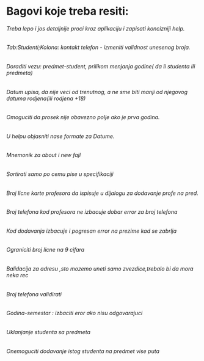 ﻿# Bagovi koje treba resiti:

###### Treba lepo i jos detaljnije proci kroz aplikaciju i zapisati koncizniji help.
###### Tab:Studenti;Kolona: kontakt telefon - izmeniti validnost unesenog broja.
###### Doraditi vezu: predmet-student, prilikom menjanja godine( da li studenta ili predmeta)
###### Datum upisa, da nije veci od trenutnog, a ne sme biti manji od njegovog datuma rodjena(ili rodjena +18)
###### Omoguciti da prosek nije obavezno polje ako je prva godina.
###### U helpu objasniti nase formate za Datume.
###### Mnemonik za about i new fajl
###### Sortirati samo po cemu pise u specifikaciji
###### Broj licne karte profesora da ispisuje u dijalogu za dodavanje profe na pred.
###### Broj telefona kod profesora ne izbacuje dobar error za broj telefona
###### Kod dodavanja izbacuje i pogresan error na prezime kad se zabrlja
###### Ograniciti broj licne na 9 cifara
###### Balidacija za adresu ,sto mozemo uneti samo zvezdice,trebalo bi da mora neka rec
###### Broj telefona validirati
###### Godina-semestar : izbaciti eror ako nisu odgovarajuci
###### Uklanjanje studenta sa predmeta
###### Onemoguciti dodavanje istog studenta na predmet vise puta
